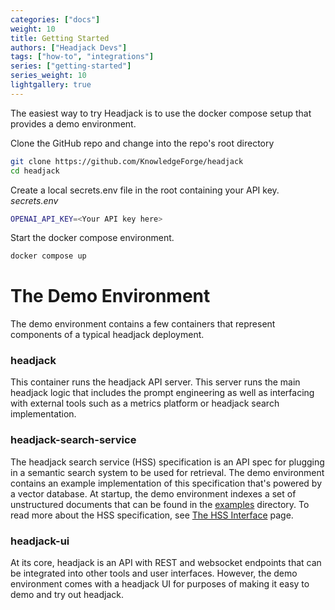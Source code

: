 ```yaml
---
categories: ["docs"]
weight: 10
title: Getting Started
authors: ["Headjack Devs"]
tags: ["how-to", "integrations"]
series: ["getting-started"]
series_weight: 10
lightgallery: true
---
```


The easiest way to try Headjack is to use the docker compose setup that provides a demo environment.

Clone the GitHub repo and change into the repo's root directory
```sh
git clone https://github.com/KnowledgeForge/headjack
cd headjack
```

Create a local secrets.env file in the root containing your API key.
*secrets.env*
```sh
OPENAI_API_KEY=<Your API key here>
```

Start the docker compose environment.
```sh
docker compose up
```

# The Demo Environment

The demo environment contains a few containers that represent components of a typical headjack deployment.

### headjack

This container runs the headjack API server. This server runs the main headjack logic that includes the prompt
engineering as well as interfacing with external tools such as a metrics platform or headjack search implementation.

### headjack-search-service

The headjack search service (HSS) specification is an API spec for plugging in a semantic search system to be used for
retrieval. The demo environment contains an example implementation of this specification that's powered by a vector
database. At startup, the demo environment indexes a set of unstructured documents that can be found in the
[examples](https://github.com/KnowledgeForge/headjack/tree/main/headjack-search-service/examples) directory. To read more
about the HSS specification, see [The HSS Interface](../the-hss-interface) page.

### headjack-ui

At its core, headjack is an API with REST and websocket endpoints that can be integrated into other tools and user interfaces.
However, the demo environment comes with a headjack UI for purposes of making it easy to demo and try out headjack.